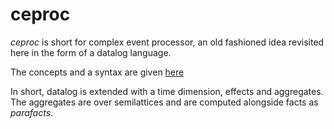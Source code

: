 # ceproc

*ceproc* is short for complex event processor, an old fashioned idea revisited here in the form of a datalog language.   

The concepts and a syntax are given [here](engine.md)

In short, datalog is extended with a time dimension, effects and aggregates.  The aggregates are over semilattices and are computed alongside facts as *parafacts*.
